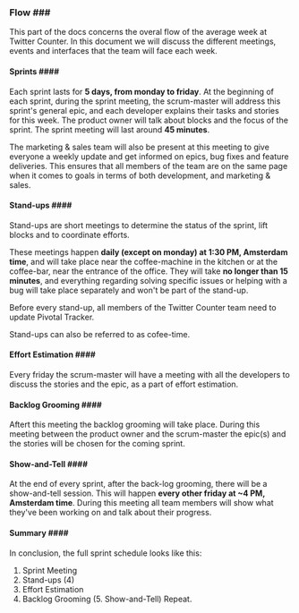### Flow <a name="flow"></a>###

This part of the docs concerns the overal flow of the average week at Twitter Counter. In this document we will discuss the different meetings, events and interfaces that the team will face each week.

#### Sprints <a name="sprints"></a>####

Each sprint lasts for __5 days, from monday to friday__. At the beginning of each sprint, during the sprint meeting, the scrum-master will address this sprint's general epic, and each developer explains their tasks and stories for this week. The product owner will talk about blocks and the focus of the sprint. The sprint meeting will last around __45 minutes__.

The marketing & sales team will also be present at this meeting to give everyone a weekly update and get informed on epics, bug fixes and feature deliveries.
This ensures that all members of the team are on the same page when it comes to goals in terms of both development, and marketing & sales.

#### Stand-ups <a name="standups"></a>####

Stand-ups are short meetings to determine the status of the sprint, lift blocks and to coordinate efforts.

These meetings happen __daily (except on monday) at 1:30 PM, Amsterdam time__, and will take place near the coffee-machine in the kitchen or at the coffee-bar, near the entrance of the office.
They will take __no longer than 15 minutes__, and everything regarding solving specific issues or helping with a bug will take place separately and won't be part of the stand-up.

Before every stand-up, all members of the Twitter Counter team need to update Pivotal Tracker.

Stand-ups can also be referred to as cofee-time.

#### Effort Estimation <a name="effortestimation"></a>####

Every friday the scrum-master will have a meeting with all the developers to discuss the stories and the epic, as a part of effort estimation.

#### Backlog Grooming <a name="backloggrooming"></a>####

Aftert this meeting the backlog grooming will take place.
During this meeting between the product owner and the scrum-master the epic(s) and the stories will be chosen for the coming sprint.

#### Show-and-Tell <a name="showandtell"></a>####

At the end of every sprint, after the back-log grooming, there will be a show-and-tell session. This will happen __every other friday at ~4 PM, Amsterdam time__.
During this meeting all team members will show what they've been working on and talk about their progress.

#### Summary <a name="summary"></a>####

In conclusion, the full sprint schedule looks like this:
1. Sprint Meeting
2. Stand-ups (4)
3. Effort Estimation
4. Backlog Grooming
(5. Show-and-Tell)
Repeat.